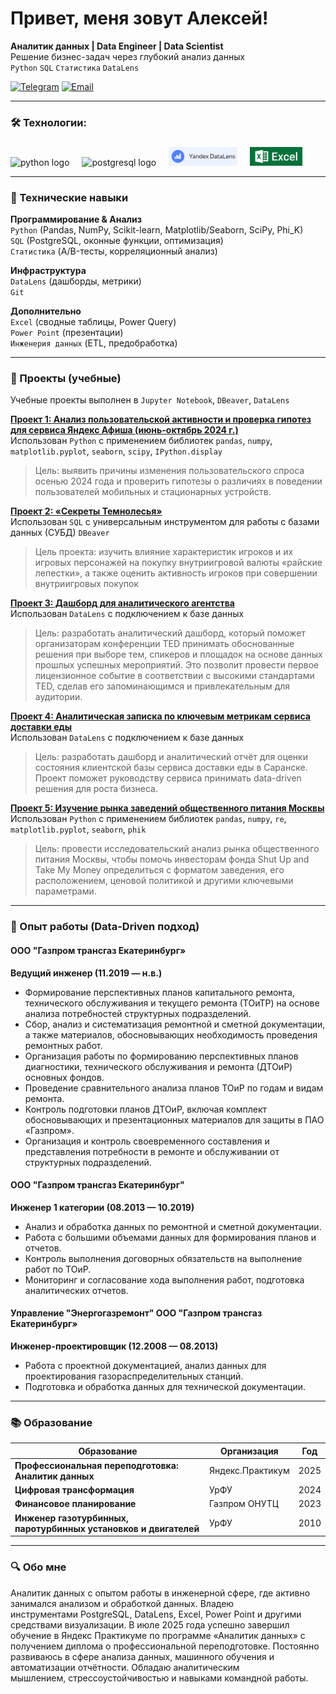 # Привет, меня зовут Алексей!
**Аналитик данных | Data Engineer | Data Scientist**  
Решение бизнес-задач через глубокий анализ данных  
`Python` `SQL` `Статистика` `DataLens`  

[![Telegram](https://img.shields.io/badge/-Telegram-0088cc?style=flat&logo=telegram)](https://t.me/AV_ParamonoB) 
[![Email](https://img.shields.io/badge/-Email-8B89CC?style=flat&logo=mail.ru&logoColor=white)](mailto:av_paramonov@inbox.ru)

---
<h3 align="left">🛠 Технологии:</h3>

###

<div align="left">
  <img src="https://skillicons.dev/icons?i=py" height="40" alt="python logo"  />
  <img width="12" />
  <img src="https://skillicons.dev/icons?i=postgres" height="40" alt="postgresql logo"  />
  <img width="12" />
  <img src="https://github.com/av-paramonov/av-paramonov/blob/02f67d67c8d8f657ce2deadda2ebea1e6ed98f8f/logo_datalens_3.jpeg" height="30" alt="datalens logo"  /> 
  <img width="12" />
  <img src="https://github.com/av-paramonov/av-paramonov/blob/f5da942d1c33e5df3e97b85d3cc2f09e6c6d9ea0/logo_excel_2.webp" height="30" alt="datalens logo"  />
</div>

---

### 🔧 Технические навыки
**Программирование & Анализ**  
`Python` (Pandas, NumPy, Scikit-learn, Matplotlib/Seaborn, SciPy, Phi_K)  
`SQL` (PostgreSQL, оконные функции, оптимизация)  
`Статистика` (A/B-тесты, корреляционный анализ)  

**Инфраструктура**  
`DataLens` (дашборды, метрики)  
`Git`  

**Дополнительно**  
`Excel` (сводные таблицы, Power Query)  
`Power Point` (презентации)  
`Инженерия данных` (ETL, предобработка)  

---

### 🚀 Проекты (учебные)

Учебные проекты выполнен в `Jupyter Notebook`, `DBeaver`, `DataLens`

[**Проект 1: Анализ пользовательской активности и проверка гипотез для сервиса Яндекс Афиша (июнь-октябрь 2024 г.)**](https://github.com/av-paramonov/Analysis-of-Yandex-Afisha-activity)  
Использован `Python` с применением библиотек `pandas`, `numpy`, `matplotlib.pyplot`, `seaborn`, `scipy`, `IPython.display`
> Цель: выявить причины изменения пользовательского спроса осенью 2024 года и проверить гипотезы о различиях в поведении пользователей мобильных и стационарных устройств.

[**Проект 2: «Секреты Темнолесья»**](https://github.com/av-paramonov/Secrets-of-the-Darkwood)  
Использован `SQL` с универсальным инструментом для работы с базами данных (СУБД) `DBeaver`
> Цель проекта: изучить влияние характеристик игроков и их игровых персонажей на покупку внутриигровой валюты «райские лепестки», а также оценить активность игроков при совершении внутриигровых покупок


[**Проект 3: Дашборд для аналитического агентства**](https://github.com/av-paramonov/Dashboard-for-an-analytical-agency)  
Использован `DataLens` с подключением к базе данных  
> Цель: разработать аналитический дашборд, который поможет организаторам конференции TED принимать обоснованные решения при выборе тем, спикеров и площадок на основе данных прошлых успешных мероприятий. Это позволит провести первое лицензионное событие в соответствии с высокими стандартами TED, сделав его запоминающимся и привлекательным для аудитории.

[**Проект 4: Аналитическая записка по ключевым метрикам сервиса доставки еды**](https://github.com/av-paramonov/key-metrics)  
Использован `DataLens` с подключением к базе данных  
> Цель: разработать дашборд и аналитический отчёт для оценки состояния клиентской базы сервиса доставки еды в Саранске. Проект поможет руководству сервиса принимать data-driven решения для роста бизнеса.  

[**Проект 5: Изучение рынка заведений общественного питания Москвы**](https://github.com/av-paramonov/Marker-research)  
Использован `Python` с применением библиотек `pandas`, `numpy`, `re`, `matplotlib.pyplot`, `seaborn`, `phik`  
> Цель: провести исследовательский анализ рынка общественного питания Москвы, чтобы помочь инвесторам фонда Shut Up and Take My Money определиться с форматом заведения, его расположением, ценовой политикой и другими ключевыми параметрами.  

---

### 💼 Опыт работы (Data-Driven подход)

#### ООО "Газпром трансгаз Екатеринбург»
**Ведущий инженер (11.2019 — н.в.)**

- Формирование перспективных планов капитального ремонта, технического обслуживания и текущего ремонта (ТОиТР) на основе анализа потребностей структурных подразделений.
- Сбор, анализ и систематизация ремонтной и сметной документации, а также материалов, обосновывающих необходимость проведения ремонтных работ.
- Организация работы по формированию перспективных планов диагностики, технического обслуживания и ремонта (ДТОиР) основных фондов.
- Проведение сравнительного анализа планов ТОиР по годам и видам ремонта.
- Контроль подготовки планов ДТОиР, включая комплект обосновывающих и презентационных материалов для защиты в ПАО «Газпром».
- Организация и контроль своевременного составления и представления потребности в ремонте и обслуживании от структурных подразделений.

#### ООО "Газпром трансгаз Екатеринбург"
**Инженер 1 категории (08.2013 — 10.2019)**

- Анализ и обработка данных по ремонтной и сметной документации.
- Работа с большими объемами данных для формирования планов и отчетов.
- Контроль выполнения договорных обязательств на выполнение работ по ТОиР.
- Мониторинг и согласование хода выполнения работ, подготовка аналитических отчетов.

#### Управление "Энергогазремонт" ООО "Газпром трансгаз Екатеринбург»
**Инженер-проектировщик (12.2008 — 08.2013)**

- Работа с проектной документацией, анализ данных для проектирования газораспределительных станций.
- Подготовка и обработка данных для технической документации.

---

### 📚 Образование
| Образование | Организация | Год |
|------|-------------|-----|
| **Профессиональная переподготовка: Аналитик данных** | Яндекс.Практикум | 2025 |
| **Цифровая трансформация** | УрФУ | 2024 |
| **Финансовое планирование** | Газпром ОНУТЦ | 2023 |
| **Инженер газотурбинных, паротурбинных установков и двигателей** | УрФУ | 2010 |

---

### 🔍 Обо мне

Аналитик данных с опытом работы в инженерной сфере, где активно занимался анализом и обработкой данных. Владею инструментами PostgreSQL, DataLens, Excel, Power Point и другими средствами визуализации. В июле 2025 года успешно завершил обучение в Яндекс Практикуме по программе «Аналитик данных» с получением диплома о профессиональной переподготовке. Постоянно развиваюсь в сфере анализа данных, машинного обучения и автоматизации отчётности. Обладаю аналитическим мышлением, стрессоустойчивостью и навыками командной работы.

